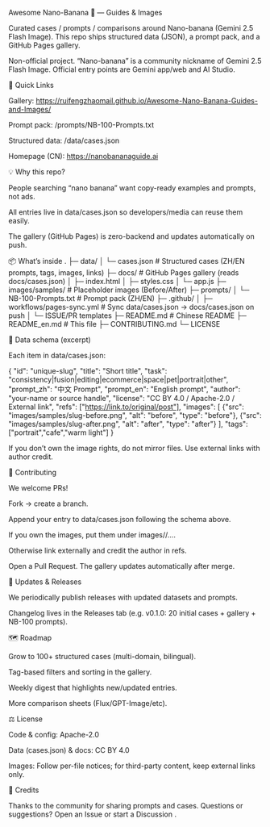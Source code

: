 Awesome Nano-Banana 🍌 — Guides & Images








Curated cases / prompts / comparisons around Nano-banana (Gemini 2.5 Flash Image).
This repo ships structured data (JSON), a prompt pack, and a GitHub Pages gallery.

Non-official project. “Nano-banana” is a community nickname of Gemini 2.5 Flash Image.
Official entry points are Gemini app/web and AI Studio.

🚀 Quick Links

Gallery: https://ruifengzhaomail.github.io/Awesome-Nano-Banana-Guides-and-Images/

Prompt pack: /prompts/NB-100-Prompts.txt

Structured data: /data/cases.json

Homepage (CN): https://nanobananaguide.ai

💡 Why this repo?

People searching “nano banana” want copy-ready examples and prompts, not ads.

All entries live in data/cases.json so developers/media can reuse them easily.

The gallery (GitHub Pages) is zero-backend and updates automatically on push.

📦 What’s inside
.
├─ data/
│  └─ cases.json          # Structured cases (ZH/EN prompts, tags, images, links)
├─ docs/                  # GitHub Pages gallery (reads docs/cases.json)
│  ├─ index.html
│  ├─ styles.css
│  └─ app.js
├─ images/samples/        # Placeholder images (Before/After)
├─ prompts/
│  └─ NB-100-Prompts.txt  # Prompt pack (ZH/EN)
├─ .github/
│  ├─ workflows/pages-sync.yml   # Sync data/cases.json → docs/cases.json on push
│  └─ ISSUE/PR templates
├─ README.md              # Chinese README
├─ README_en.md           # This file
├─ CONTRIBUTING.md
└─ LICENSE

🧱 Data schema (excerpt)

Each item in data/cases.json:

{
  "id": "unique-slug",
  "title": "Short title",
  "task": "consistency|fusion|editing|ecommerce|space|pet|portrait|other",
  "prompt_zh": "中文 Prompt",
  "prompt_en": "English prompt",
  "author": "your-name or source handle",
  "license": "CC BY 4.0 / Apache-2.0 / External link",
  "refs": ["https://link.to/original/post"],
  "images": [
    {"src": "images/samples/slug-before.png", "alt": "before", "type": "before"},
    {"src": "images/samples/slug-after.png",  "alt": "after",  "type": "after"}
  ],
  "tags": ["portrait","cafe","warm light"]
}


If you don’t own the image rights, do not mirror files. Use external links with author credit.

🙌 Contributing

We welcome PRs!

Fork → create a branch.

Append your entry to data/cases.json
 following the schema above.

If you own the images, put them under images/<your-folder>/....

Otherwise link externally and credit the author in refs.

Open a Pull Request. The gallery updates automatically after merge.

🔄 Updates & Releases

We periodically publish releases with updated datasets and prompts.

Changelog lives in the Releases tab (e.g. v0.1.0: 20 initial cases + gallery + NB-100 prompts).

🗺️ Roadmap

 Grow to 100+ structured cases (multi-domain, bilingual).

 Tag-based filters and sorting in the gallery.

 Weekly digest that highlights new/updated entries.

 More comparison sheets (Flux/GPT-Image/etc).

⚖️ License

Code & config: Apache-2.0

Data (cases.json) & docs: CC BY 4.0

Images: Follow per-file notices; for third-party content, keep external links only.

🙏 Credits

Thanks to the community for sharing prompts and cases.
Questions or suggestions? Open an Issue
 or start a Discussion
.
